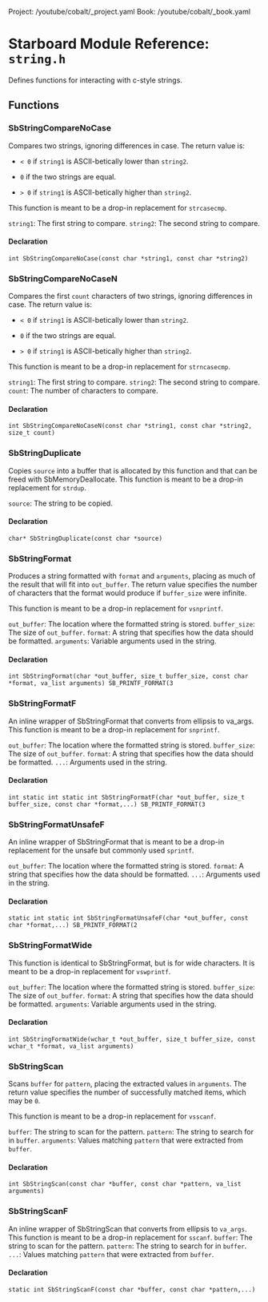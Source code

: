 Project: /youtube/cobalt/_project.yaml
Book: /youtube/cobalt/_book.yaml

# Starboard Module Reference: `string.h`

Defines functions for interacting with c-style strings.

## Functions

### SbStringCompareNoCase

Compares two strings, ignoring differences in case. The return value is:

*   `< 0` if `string1` is ASCII-betically lower than `string2`.

*   `0` if the two strings are equal.

*   `> 0` if `string1` is ASCII-betically higher than `string2`.

This function is meant to be a drop-in replacement for `strcasecmp`.

`string1`: The first string to compare. `string2`: The second string to compare.

#### Declaration

```
int SbStringCompareNoCase(const char *string1, const char *string2)
```

### SbStringCompareNoCaseN

Compares the first `count` characters of two strings, ignoring differences in
case. The return value is:

*   `< 0` if `string1` is ASCII-betically lower than `string2`.

*   `0` if the two strings are equal.

*   `> 0` if `string1` is ASCII-betically higher than `string2`.

This function is meant to be a drop-in replacement for `strncasecmp`.

`string1`: The first string to compare. `string2`: The second string to compare.
`count`: The number of characters to compare.

#### Declaration

```
int SbStringCompareNoCaseN(const char *string1, const char *string2, size_t count)
```

### SbStringDuplicate

Copies `source` into a buffer that is allocated by this function and that can be
freed with SbMemoryDeallocate. This function is meant to be a drop-in
replacement for `strdup`.

`source`: The string to be copied.

#### Declaration

```
char* SbStringDuplicate(const char *source)
```

### SbStringFormat

Produces a string formatted with `format` and `arguments`, placing as much of
the result that will fit into `out_buffer`. The return value specifies the
number of characters that the format would produce if `buffer_size` were
infinite.

This function is meant to be a drop-in replacement for `vsnprintf`.

`out_buffer`: The location where the formatted string is stored. `buffer_size`:
The size of `out_buffer`. `format`: A string that specifies how the data should
be formatted. `arguments`: Variable arguments used in the string.

#### Declaration

```
int SbStringFormat(char *out_buffer, size_t buffer_size, const char *format, va_list arguments) SB_PRINTF_FORMAT(3
```

### SbStringFormatF

An inline wrapper of SbStringFormat that converts from ellipsis to va_args. This
function is meant to be a drop-in replacement for `snprintf`.

`out_buffer`: The location where the formatted string is stored. `buffer_size`:
The size of `out_buffer`. `format`: A string that specifies how the data should
be formatted. `...`: Arguments used in the string.

#### Declaration

```
int static int static int SbStringFormatF(char *out_buffer, size_t buffer_size, const char *format,...) SB_PRINTF_FORMAT(3
```

### SbStringFormatUnsafeF

An inline wrapper of SbStringFormat that is meant to be a drop-in replacement
for the unsafe but commonly used `sprintf`.

`out_buffer`: The location where the formatted string is stored. `format`: A
string that specifies how the data should be formatted. `...`: Arguments used in
the string.

#### Declaration

```
static int static int SbStringFormatUnsafeF(char *out_buffer, const char *format,...) SB_PRINTF_FORMAT(2
```

### SbStringFormatWide

This function is identical to SbStringFormat, but is for wide characters. It is
meant to be a drop-in replacement for `vswprintf`.

`out_buffer`: The location where the formatted string is stored. `buffer_size`:
The size of `out_buffer`. `format`: A string that specifies how the data should
be formatted. `arguments`: Variable arguments used in the string.

#### Declaration

```
int SbStringFormatWide(wchar_t *out_buffer, size_t buffer_size, const wchar_t *format, va_list arguments)
```

### SbStringScan

Scans `buffer` for `pattern`, placing the extracted values in `arguments`. The
return value specifies the number of successfully matched items, which may be
`0`.

This function is meant to be a drop-in replacement for `vsscanf`.

`buffer`: The string to scan for the pattern. `pattern`: The string to search
for in `buffer`. `arguments`: Values matching `pattern` that were extracted from
`buffer`.

#### Declaration

```
int SbStringScan(const char *buffer, const char *pattern, va_list arguments)
```

### SbStringScanF

An inline wrapper of SbStringScan that converts from ellipsis to `va_args`. This
function is meant to be a drop-in replacement for `sscanf`. `buffer`: The string
to scan for the pattern. `pattern`: The string to search for in `buffer`. `...`:
Values matching `pattern` that were extracted from `buffer`.

#### Declaration

```
static int SbStringScanF(const char *buffer, const char *pattern,...)
```

